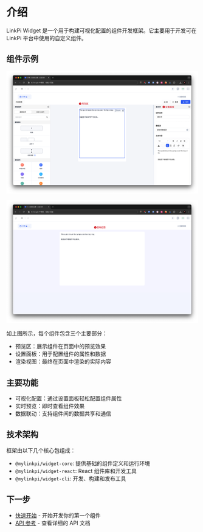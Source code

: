 # 介绍

LinkPi Widget 是一个用于构建可视化配置的组件开发框架。它主要用于开发可在 LinkPi 平台中使用的自定义组件。

## 组件示例

![组件示例](/example.png)

![组件示例2](/example2.png)

如上图所示，每个组件包含三个主要部分：
- 预览区：展示组件在页面中的预览效果
- 设置面板：用于配置组件的属性和数据
- 渲染视图：最终在页面中渲染的实际内容

## 主要功能

- 可视化配置：通过设置面板轻松配置组件属性
- 实时预览：即时查看组件效果
- 数据联动：支持组件间的数据共享和通信

## 技术架构

框架由以下几个核心包组成：

- `@mylinkpi/widget-core`: 提供基础的组件定义和运行环境
- `@mylinkpi/widget-react`: React 组件库和开发工具
- `@mylinkpi/widget-cli`: 开发、构建和发布工具

## 下一步

- [快速开始](/guide/getting-started) - 开始开发你的第一个组件
- [API 参考](/api/) - 查看详细的 API 文档